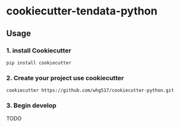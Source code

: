 # cookiecutter-tendata-python

## Usage

### 1. install Cookiecutter

```shell script
pip install cookiecutter
```

### 2. Create your project use cookiecutter

```shell script
cookiecutter https://github.com/whg517/cookiecutter-python.git
```

### 3. Begin develop

TODO